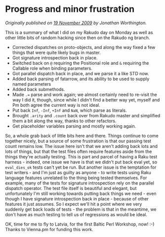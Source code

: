 # Progress and minor frustration
    
*Originally published on [19 November 2009](https://use-perl.github.io/user/JonathanWorthington/journal/39917/) by Jonathan Worthington.*

This is a summary of what I did on my Rakudo day on Monday as well as other little bits of random hacking since then on the Rakudo ng branch.

- Corrected dispatches on proto-objects, and along the way fixed a few things that were quite likely bugs in master.
- Got signature introspection back in place.
- Switched back on `@` requiring the Positional role and `&` requiring the Callable role when binding parameters.
- Got parallel dispatch back in place, and we parse it a like STD now.
- Added back parsing of fatarrow, and its ability to be used to supply named parameters
- Added back submethods.
- Made `.=` parse and work again; we almost certainly need to re-visit the way I did it, though, since while I didn't find a better way yet, myself and Pm both agree the current way is not ideal.
- Put back `Inf`, `-Inf`, `+Inf` and `NaN`, which parse as literals.
- Brought `.arity` and `.count` back over from Rakudo master and simplified them a bit along the way, thanks to other refactors.
- Get placeholder variables parsing and mostly working again.

So, a whole grab back of little bits here and there. Things continue to come together nicely, but a source of some frustration is that our passing test count remains low. The issue here isn't that we aren't adding back lots and lots of things, but that the test files often require features aside from the things they're actually testing. This is part and parcel of having a Raku test harness - indeed, one issue we have is that we didn't put back eval yet, so `eval_dies_ok` tests can't yet be run. But another issue is the temptation for test writers - and I'm just as guilty as anyone - to write tests using Raku language features unrelated to the thing being tested themselves. For example, many of the tests for signature introspection rely on the parallel dispatch operator. The test file itself is beautiful and elegant, but unfortunately I'm still working towards putting back things we need - even though I have signature introspection back in place - because of other features it just assumes. So I expect we'll hit a point where we very suddenly get back loads of tests - the problem is that in the meantime, we don't have as much testing to tell us of regressions as would be ideal.

OK, time for me to fly to Latvia, for the first Baltic Perl Workshop, now! :-) Thanks to Vienna.pm for funding this work.
